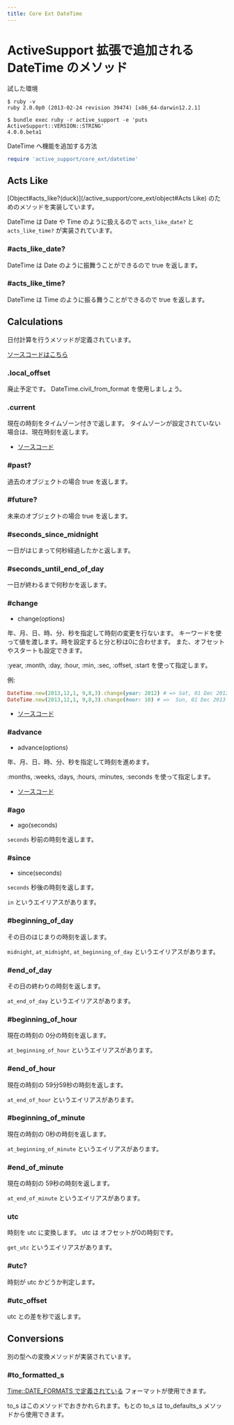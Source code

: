 ```yaml
---
title: Core Ext DateTime
---
```

ActiveSupport 拡張で追加される DateTime のメソッド
================================================================================

試した環境

```
$ ruby -v
ruby 2.0.0p0 (2013-02-24 revision 39474) [x86_64-darwin12.2.1]
```

```
$ bundle exec ruby -r active_support -e 'puts ActiveSupport::VERSION::STRING'
4.0.0.beta1
```

DateTime へ機能を追加する方法

```ruby
require 'active_support/core_ext/datetime'
```

Acts Like
--------------------------------------------------------------------------------

[Object#acts_like?(duck)](/active_support/core_ext/object#Acts Like) のためのメソッドを実装しています。

DateTime は Date や Time のように扱えるので `acts_like_date?` と `acts_like_time?` が実装されています。

### #acts_like_date?

DateTime は Date のように振舞うことができるので true を返します。

### #acts_like_time?

DateTime は Time のように振る舞うことができるので true を返します。

Calculations
--------------------------------------------------------------------------------

日付計算を行うメソッドが定義されています。

[ソースコードはこちら](https://github.com/rails/rails/blob/v4.0.0.beta1/activesupport/lib/active_support/core_ext/date_time/calculations.rb)

### .local_offset

廃止予定です。
DateTime.civil_from_format を使用しましょう。

### .current

現在の時刻をタイムゾーン付きで返します。
タイムゾーンが設定されていない場合は、現在時刻を返します。

* [ソースコード](https://github.com/rails/rails/blob/v4.0.0.beta1/activesupport/lib/active_support/core_ext/date_time/calculations.rb#L12-L18)

### #past?

過去のオブジェクトの場合 true を返します。


### #future?

未来のオブジェクトの場合 true を返します。

### #seconds_since_midnight

一日がはじまって何秒経過したかと返します。

### #seconds_until_end_of_day

一日が終わるまで何秒かを返します。

### #change

* change(options)

年、月、日、時、分、秒を指定して時刻の変更を行ないます。
キーワードを使って値を渡します。時を設定すると分と秒は0に合わせます。
また、オフセットやスタートも設定できます。

:year, :month, :day, :hour, :min, :sec, :offset, :start を使って指定します。

例:
```ruby
DateTime.new(2013,12,1, 9,8,3).change(year: 2012) # => Sat, 01 Dec 2012 09:08:03 +0000
DateTime.new(2013,12,1, 9,8,3).change(hour: 10) # =>  Sun, 01 Dec 2013 10:00:00 +0000
```

* [ソースコード](https://github.com/rails/rails/blob/v4.0.0.beta1/activesupport/lib/active_support/core_ext/date_time/calculations.rb#L44-L66)

### #advance

* advance(options)

年、月、日、時、分、秒を指定して時刻を進めます。

:months, :weeks, :days, :hours, :minutes, :seconds を使って指定します。

* [ソースコード](https://github.com/rails/rails/blob/v4.0.0.beta1/activesupport/lib/active_support/core_ext/date_time/calculations.rb#L68-L85)

### #ago

* ago(seconds)

`seconds` 秒前の時刻を返します。

### #since

* since(seconds)

`seconds` 秒後の時刻を返します。

`in` というエイリアスがあります。

### #beginning_of_day

その日のはじまりの時刻を返します。

`midnight`, `at_midnight`, `at_beginning_of_day` というエイリアスがあります。

### #end_of_day

その日の終わりの時刻を返します。

`at_end_of_day` というエイリアスがあります。

### #beginning_of_hour

現在の時刻の 0分の時刻を返します。

`at_beginning_of_hour` というエイリアスがあります。

### #end_of_hour

現在の時刻の 59分59秒の時刻を返します。

`at_end_of_hour` というエイリアスがあります。

### #beginning_of_minute

現在の時刻の 0秒の時刻を返します。

`at_beginning_of_minute` というエイリアスがあります。

### #end_of_minute

現在の時刻の 59秒の時刻を返します。

`at_end_of_minute` というエイリアスがあります。


### utc

時刻を utc に変換します。
utc は オフセットが0の時刻です。

`get_utc` というエイリアスがあります。


### #utc?

時刻が utc かどうか判定します。


### #utc_offset

utc との差を秒で返します。

Conversions
--------------------------------------------------------------------------------

別の型への変換メソッドが実装されています。

 ### #to_formatted_s

[Time::DATE_FORMATS で定義されている](/active_support/time) フォーマットが使用できます。

to_s はこのメソッドでおきかれられます。もとの to_s は to_defaults_s メソッドから使用できます。


